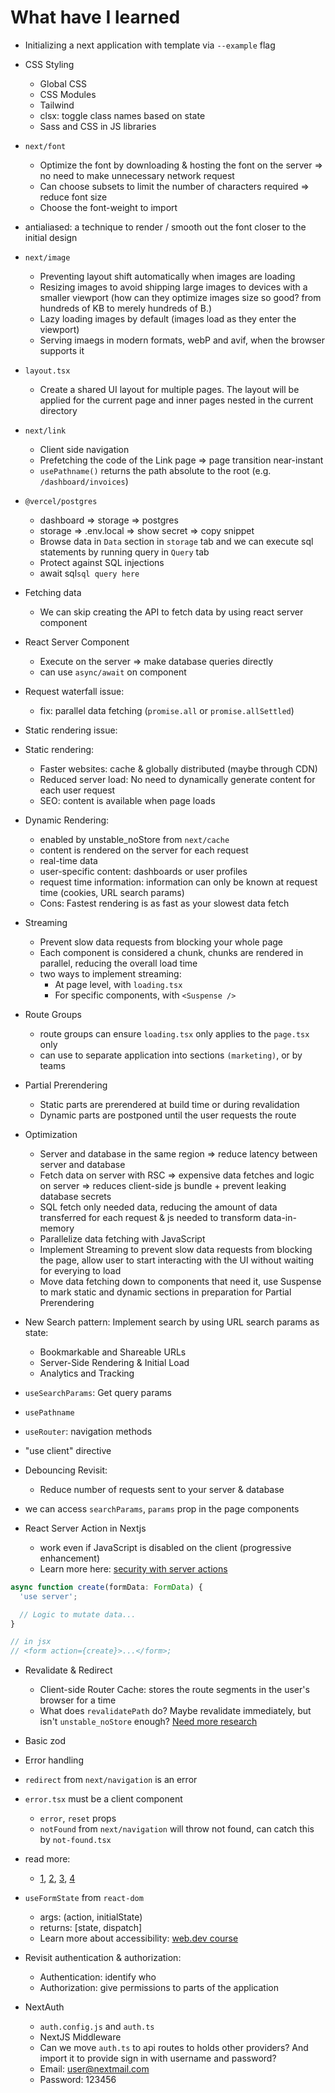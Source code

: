 # What have I learned

- Initializing a next application with template via `--example` flag

- CSS Styling
  - Global CSS
  - CSS Modules
  - Tailwind
  - clsx: toggle class names based on state
  - Sass and CSS in JS libraries

- `next/font`
  - Optimize the font by downloading & hosting the font on the server => no need to make unnecessary network request
  - Can choose subsets to limit the number of characters required => reduce font size
  - Choose the font-weight to import

- antialiased: a technique to render / smooth out the font closer to the initial design

- `next/image`
  - Preventing layout shift automatically when images are loading
  - Resizing images to avoid shipping large images to devices with a smaller viewport (how can they optimize images size so good? from hundreds of KB to merely hundreds of B.)
  - Lazy loading images by default (images load as they enter the viewport)
  - Serving imaegs in modern formats, webP and avif, when the browser supports it

- `layout.tsx`
  - Create a shared UI layout for multiple pages. The layout will be applied for the current page and inner pages nested in the current directory

- `next/link`
  - Client side navigation
  - Prefetching the code of the Link page => page transition near-instant
  - `usePathname()` returns the path absolute to the root (e.g. `/dashboard/invoices`)

- `@vercel/postgres`
  - dashboard => storage => postgres
  - storage => .env.local => show secret => copy snippet
  - Browse data in `Data` section in `storage` tab and we can execute sql statements by running query in `Query` tab
  - Protect against SQL injections
  - await sql`sql query here`

- Fetching data
  - We can skip creating the API to fetch data by using react server component

- React Server Component
  - Execute on the server => make database queries directly
  - can use `async/await` on component

- Request waterfall issue:
  - fix: parallel data fetching (`promise.all` or `promise.allSettled`)
- Static rendering issue:

- Static rendering:
  - Faster websites: cache & globally distributed (maybe through CDN)
  - Reduced server load: No need to dynamically generate content for each user request
  - SEO: content is available when page loads

- Dynamic Rendering:
  - enabled by unstable_noStore from `next/cache`
  - content is rendered on the server for each request
  - real-time data
  - user-specific content: dashboards or user profiles
  - request time information: information can only be known at request time (cookies, URL search params)
  - Cons: Fastest rendering is as fast as your slowest data fetch

- Streaming
  - Prevent slow data requests from blocking your whole page
  - Each component is considered a chunk, chunks are rendered in parallel, reducing the overall load time
  - two ways to implement streaming:
    - At page level, with `loading.tsx`
    - For specific components, with `<Suspense />`

- Route Groups
  - route groups can ensure `loading.tsx` only applies to the `page.tsx` only
  - can use to separate application into sections `(marketing)`, or by teams

- Partial Prerendering
  - Static parts are prerendered at build time or during revalidation
  - Dynamic parts are postponed until the user requests the route

- Optimization
  - Server and database in the same region => reduce latency between server and database
  - Fetch data on server with RSC => expensive data fetches and logic on server => reduces client-side js bundle + prevent leaking database secrets
  - SQL fetch only needed data, reducing the amount of data transferred for each request & js needed to transform data-in-memory
  - Parallelize data fetching with JavaScript
  - Implement Streaming to prevent slow data requests from blocking the page, allow user to start interacting with the UI without waiting for everying to load
  - Move data fetching down to components that need it, use Suspense to mark static and dynamic sections in preparation for Partial Prerendering

- New Search pattern: Implement search by using URL search params as state:
  - Bookmarkable and Shareable URLs
  - Server-Side Rendering & Initial Load
  - Analytics and Tracking

- `useSearchParams`: Get query params
- `usePathname`
- `useRouter`: navigation methods
- "use client" directive
- Debouncing Revisit:
  - Reduce number of requests sent to your server & database
- we can access `searchParams`, `params` prop in the page components

- React Server Action in Nextjs
  - work even if JavaScript is disabled on the client (progressive enhancement)
  - Learn more here: [security with server actions](https://nextjs.org/blog/security-nextjs-server-components-actions)
```ts
async function create(formData: FormData) {
  'use server';

  // Logic to mutate data...
}

// in jsx
// <form action={create}>...</form>;
```

- Revalidate & Redirect
  - Client-side Router Cache: stores the route segments in the user's browser for a time
  - What does `revalidatePath` do? Maybe revalidate immediately, but isn't `unstable_noStore` enough? [Need more research](https://nextjs.org/learn/dashboard-app/mutating-data#6-revalidate-and-redirect)

- Basic zod

- Error handling
- `redirect` from `next/navigation` is an error
- `error.tsx` must be a client component
  - `error`, `reset` props
  - `notFound` from `next/navigation` will throw not found, can catch this by `not-found.tsx`
- read more:
  - [1](https://nextjs.org/docs/app/building-your-application/routing/error-handling), [2](https://nextjs.org/docs/app/api-reference/file-conventions/error), [3](https://nextjs.org/docs/app/api-reference/functions/not-found), [4](https://nextjs.org/docs/app/api-reference/file-conventions/not-found)

- `useFormState` from `react-dom`
  - args: (action, initialState)
  - returns: [state, dispatch]
  - Learn more about accessibility: [web.dev course](https://web.dev/learn/accessibility/)

- Revisit authentication & authorization:
  - Authentication: identify who
  - Authorization: give permissions to parts of the application

- NextAuth
  - `auth.config.js` and `auth.ts`
  - NextJS Middleware
  - Can we move `auth.ts` to api routes to holds other providers? And import it to provide sign in with username and password?
  - Email: user@nextmail.com
  - Password: 123456
